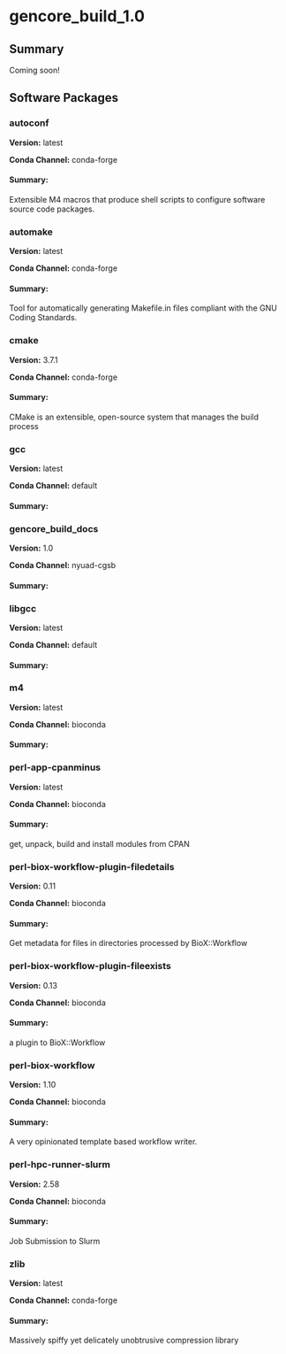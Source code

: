 # gencore_build_1.0
## Summary

Coming soon!

## Software Packages

### autoconf
**Version:** latest

**Conda Channel:** conda-forge

#### Summary:
Extensible M4 macros that produce shell scripts to configure software source code packages.



### automake
**Version:** latest

**Conda Channel:** conda-forge

#### Summary:
Tool for automatically generating Makefile.in files compliant with the GNU Coding Standards.



### cmake
**Version:** 3.7.1

**Conda Channel:** conda-forge

#### Summary:
CMake is an extensible, open-source system that manages the build process



### gcc
**Version:** latest

**Conda Channel:** default

#### Summary:




### gencore_build_docs
**Version:** 1.0

**Conda Channel:** nyuad-cgsb

#### Summary:




### libgcc
**Version:** latest

**Conda Channel:** default

#### Summary:




### m4
**Version:** latest

**Conda Channel:** bioconda

#### Summary:




### perl-app-cpanminus
**Version:** latest

**Conda Channel:** bioconda

#### Summary:
get, unpack, build and install modules from CPAN



### perl-biox-workflow-plugin-filedetails
**Version:** 0.11

**Conda Channel:** bioconda

#### Summary:
Get metadata for files in directories processed by BioX::Workflow



### perl-biox-workflow-plugin-fileexists
**Version:** 0.13

**Conda Channel:** bioconda

#### Summary:
a plugin to BioX::Workflow



### perl-biox-workflow
**Version:** 1.10

**Conda Channel:** bioconda

#### Summary:
A very opinionated template based workflow writer.



### perl-hpc-runner-slurm
**Version:** 2.58

**Conda Channel:** bioconda

#### Summary:
Job Submission to Slurm



### zlib
**Version:** latest

**Conda Channel:** conda-forge

#### Summary:
Massively spiffy yet delicately unobtrusive compression library



